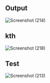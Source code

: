 

## Output

![Screenshot (214)](https://user-images.githubusercontent.com/98957434/161646619-e7c15b20-9482-4026-b50b-93bbec7e9027.png)

## kth

![Screenshot (218)](https://user-images.githubusercontent.com/98957434/161646941-4e0f1582-26a8-4e97-b428-707813bf7a10.png)


## Test
![Screenshot (213)](https://user-images.githubusercontent.com/98957434/161646847-81090d20-68c6-497c-a3e4-228c94b2dff2.png)

